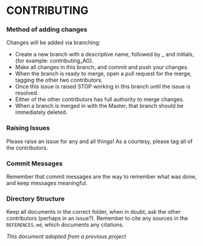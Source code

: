 # CONTRIBUTING

### Method of adding changes

Changes will be added via branching:

* Create a new branch with a descriptive name, followed by _ and initials, (for example: contributing_AG).
* Make all changes in this branch, and commit and push your changes.  
* When the branch is ready to merge, open a pull request for the merge, tagging the other two contributors.
* Once this issue is raised STOP working in this branch until the issue is resolved.
* Either of the other contributors has full authority to merge changes.
* When a branch is merged in with the Master, that branch should be immediately deleted.

### Raising Issues

Please raise an issue for any and all things!  As a courtesy, please tag all of the contributors.

### Commit Messages

Remember that commit messages are the way to remember what was done, and keep messages meaningful.

### Directory Structure

Keep all documents in the correct folder, when in doubt, ask the other contributors (perhaps in an issue?).  Remember to cite any sources in the `REFERENCES.md`, which documents any citations.

_This document adapted from a previous project_
